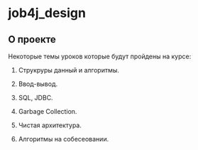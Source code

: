 # job4j_design

## О проекте

Некоторые темы уроков которые будут пройдены на курсе:

1. Струкруры данный и алгоритмы.

2. Ввод-вывод.

3. SQL, JDBC.

4. Garbage Collection.

5. Чистая архитектура.

6. Алгоритмы на собесеовании.
